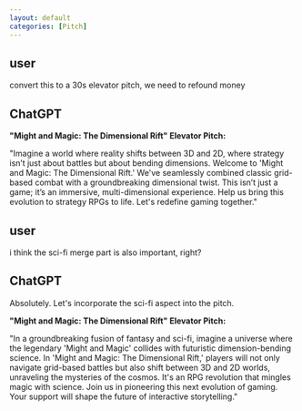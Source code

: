 ```yaml
---
layout: default
categories: [Pitch]
---
```



## user
convert this to a 30s elevator pitch, we need to refound money

## ChatGPT
**"Might and Magic: The Dimensional Rift" Elevator Pitch:**

"Imagine a world where reality shifts between 3D and 2D, where strategy isn’t just about battles but about bending dimensions. Welcome to 'Might and Magic: The Dimensional Rift.' We've seamlessly combined classic grid-based combat with a groundbreaking dimensional twist. This isn’t just a game; it’s an immersive, multi-dimensional experience. Help us bring this evolution to strategy RPGs to life. Let's redefine gaming together."

## user
i think the sci-fi merge part is also important, right?

## ChatGPT
Absolutely. Let's incorporate the sci-fi aspect into the pitch.

**"Might and Magic: The Dimensional Rift" Elevator Pitch:**

"In a groundbreaking fusion of fantasy and sci-fi, imagine a universe where the legendary 'Might and Magic' collides with futuristic dimension-bending science. In 'Might and Magic: The Dimensional Rift,' players will not only navigate grid-based battles but also shift between 3D and 2D worlds, unraveling the mysteries of the cosmos. It's an RPG revolution that mingles magic with science. Join us in pioneering this next evolution of gaming. Your support will shape the future of interactive storytelling."